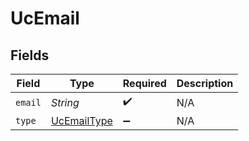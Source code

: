 # UcEmail


## Fields

| Field                                             | Type                                              | Required                                          | Description                                       |
| ------------------------------------------------- | ------------------------------------------------- | ------------------------------------------------- | ------------------------------------------------- |
| `email`                                           | *String*                                          | :heavy_check_mark:                                | N/A                                               |
| `type`                                            | [UcEmailType](../../models/shared/UcEmailType.md) | :heavy_minus_sign:                                | N/A                                               |